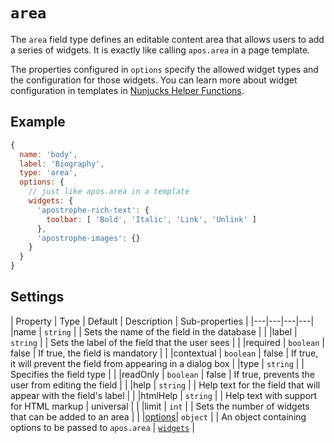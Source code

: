 # `area`

The `area` field type defines an editable content area that allows users to add a series of widgets. It is exactly like calling `apos.area` in a page template.

The properties configured in `options` specify the allowed widget types and the configuration for those widgets. You can learn more about widget configuration in templates in [Nunjucks Helper Functions](/tutorials/core-concepts/working-with-templates/nunjucks-helper-functions.md).

## Example

```javascript
{
  name: 'body',
  label: 'Biography',
  type: 'area',
  options: {
    // just like apos.area in a template
    widgets: {
      'apostrophe-rich-text': {
        toolbar: [ 'Bold', 'Italic', 'Link', 'Unlink' ]
      },
      'apostrophe-images': {}
    }
  }
}
```
## Settings

|  Property | Type   | Default | Description | Sub-properties |
|---|---|---|---|
|name | `string` | | Sets the name of the field in the database | |
|label | `string` | | Sets the label of the field that the user sees | |
|required | `boolean` | false | If true, the field is mandatory | |
|contextual | `boolean` | false | If true, it will prevent the field from appearing in a dialog box |
|type | `string` | | Specifies the field type | |
|readOnly | `boolean` | false | If true, prevents the user from editing the field | |
|help | `string` | | Help text for the field that will appear with the field's label | |
|htmlHelp | `string` | | Help text with support for HTML markup | universal | |
|limit | `int` | | Sets the number of widgets that can be added to an area |  |
|[options](../properties/options.md)| `object` | | An object containing options to be passed to `apos.area` | [`widgets`](../properties/options.md#widgets) |

